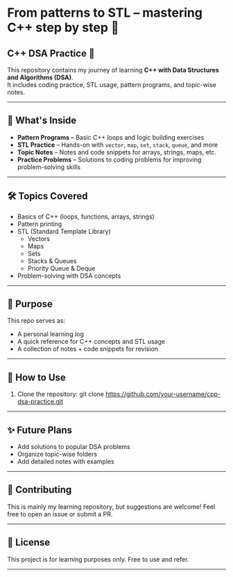 # From patterns to STL – mastering C++ step by step 🧩

## C++ DSA Practice 🚀

This repository contains my journey of learning **C++ with Data Structures and Algorithms (DSA)**.  
It includes coding practice, STL usage, pattern programs, and topic-wise notes.

---

## 📂 What's Inside

- **Pattern Programs** – Basic C++ loops and logic building exercises
- **STL Practice** – Hands-on with `vector`, `map`, `set`, `stack`, `queue`, and more
- **Topic Notes** – Notes and code snippets for arrays, strings, maps, etc.
- **Practice Problems** – Solutions to coding problems for improving problem-solving skills

---

## 🛠 Topics Covered

- Basics of C++ (loops, functions, arrays, strings)
- Pattern printing
- STL (Standard Template Library)
  - Vectors
  - Maps
  - Sets
  - Stacks & Queues
  - Priority Queue & Deque
- Problem-solving with DSA concepts

---

## 🎯 Purpose

This repo serves as:

- A personal learning log
- A quick reference for C++ concepts and STL usage
- A collection of notes + code snippets for revision

---

## 🚀 How to Use

1. Clone the repository:
   git clone https://github.com/your-username/cpp-dsa-practice.git

---

## ✨ Future Plans

- Add solutions to popular DSA problems
- Organize topic-wise folders
- Add detailed notes with examples

---

## 🤝 Contributing

This is mainly my learning repository, but suggestions are welcome!
Feel free to open an issue or submit a PR.

---

## 📖 License

This project is for learning purposes only. Free to use and refer.

---
